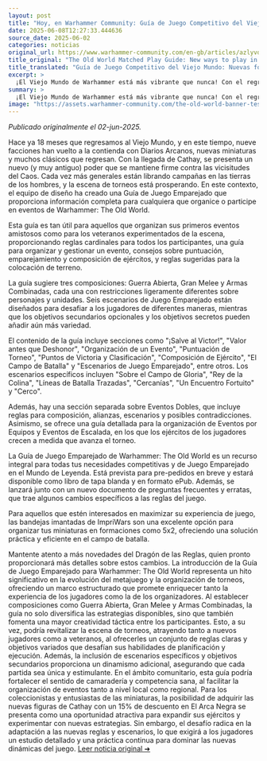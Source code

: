 ```yaml
---
layout: post
title: "Hoy, en Warhammer Community: Guía de Juego Competitivo del Viejo Mundo: Nuevas formas de jugar en el Mundo de Leyenda - Comunidad Warhammer"
date: 2025-06-08T12:27:33.444636
source_date: 2025-06-02
categories: noticias
original_url: https://www.warhammer-community.com/en-gb/articles/azlyvdkm/the-old-world-matched-play-guide-new-ways-to-play-in-the-world-of-legend/
title_original: "The Old World Matched Play Guide: New ways to play in the World of Legend - Warhammer Community"
title_translated: "Guía de Juego Competitivo del Viejo Mundo: Nuevas formas de jugar en el Mundo de Leyenda - Comunidad Warhammer"
excerpt: >
  ¡El Viejo Mundo de Warhammer está más vibrante que nunca! Con el regreso de nueve facciones y la llegada de Cathay, los jugadores tienen nuevas y emocionantes formas de sumergirse en este universo legendario. La nueva Guía de Juego Competitivo ofrece todo lo necesario para organizar y participar en eventos, desde reglas cardinales hasta consejos sobre composición de ejércitos y escenarios desafiantes. Ya seas un organizador novato o un veterano experimentado, este manual es tu aliado perfecto para dominar el campo de batalla. Prepárate para explorar nuevas estrategias y enfrentar desafíos únicos en el mundo de Warhammer.
summary: >
  ¡El Viejo Mundo de Warhammer está más vibrante que nunca! Con el regreso de nueve facciones y la llegada de Cathay, los jugadores tienen nuevas y emocionantes formas de sumergirse en este universo legendario. La nueva Guía de Juego Competitivo ofrece todo lo necesario para organizar y participar en eventos, desde reglas cardinales hasta consejos sobre composición de ejércitos y escenarios desafiantes. Ya seas un organizador novato o un veterano experimentado, este manual es tu aliado perfecto para dominar el campo de batalla. Prepárate para explorar nuevas estrategias y enfrentar desafíos únicos en el mundo de Warhammer.
image: "https://assets.warhammer-community.com/the-old-world-banner-test.jpg"
---
```


*Publicado originalmente el 02-jun-2025.*

Hace ya 18 meses que regresamos al Viejo Mundo, y en este tiempo, nueve facciones han vuelto a la contienda con Diarios Arcanos, nuevas miniaturas y muchos clásicos que regresan. Con la llegada de Cathay, se presenta un nuevo (y muy antiguo) poder que se mantiene firme contra las vicisitudes del Caos. Cada vez más generales están librando campañas en las tierras de los hombres, y la escena de torneos está prosperando. En este contexto, el equipo de diseño ha creado una Guía de Juego Emparejado que proporciona información completa para cualquiera que organice o participe en eventos de Warhammer: The Old World.

Esta guía es tan útil para aquellos que organizan sus primeros eventos amistosos como para los veteranos experimentados de la escena, proporcionando reglas cardinales para todos los participantes, una guía para organizar y gestionar un evento, consejos sobre puntuación, emparejamiento y composición de ejércitos, y reglas sugeridas para la colocación de terreno.

La guía sugiere tres composiciones: Guerra Abierta, Gran Melee y Armas Combinadas, cada una con restricciones ligeramente diferentes sobre personajes y unidades. Seis escenarios de Juego Emparejado están diseñados para desafiar a los jugadores de diferentes maneras, mientras que los objetivos secundarios opcionales y los objetivos secretos pueden añadir aún más variedad.

El contenido de la guía incluye secciones como "¡Salve al Victor!", "Valor antes que Deshonor", "Organización de un Evento", "Puntuación de Torneo", "Puntos de Victoria y Clasificación", "Composición de Ejército", "El Campo de Batalla" y "Escenarios de Juego Emparejado", entre otros. Los escenarios específicos incluyen "Sobre el Campo de Gloria", "Rey de la Colina", "Líneas de Batalla Trazadas", "Cercanías", "Un Encuentro Fortuito" y "Cerco".

Además, hay una sección separada sobre Eventos Dobles, que incluye reglas para composición, alianzas, escenarios y posibles contradicciones. Asimismo, se ofrece una guía detallada para la organización de Eventos por Equipos y Eventos de Escalada, en los que los ejércitos de los jugadores crecen a medida que avanza el torneo.

La Guía de Juego Emparejado de Warhammer: The Old World es un recurso integral para todas tus necesidades competitivas y de Juego Emparejado en el Mundo de Leyenda. Está prevista para pre-pedidos en breve y estará disponible como libro de tapa blanda y en formato ePub. Además, se lanzará junto con un nuevo documento de preguntas frecuentes y erratas, que trae algunos cambios específicos a las reglas del juego.

Para aquellos que estén interesados en maximizar su experiencia de juego, las bandejas imantadas de ImpriWars son una excelente opción para organizar tus miniaturas en formaciones como 5x2, ofreciendo una solución práctica y eficiente en el campo de batalla. 

Mantente atento a más novedades del Dragón de las Reglas, quien pronto proporcionará más detalles sobre estos cambios.
La introducción de la Guía de Juego Emparejado para Warhammer: The Old World representa un hito significativo en la evolución del metajuego y la organización de torneos, ofreciendo un marco estructurado que promete enriquecer tanto la experiencia de los jugadores como la de los organizadores. Al establecer composiciones como Guerra Abierta, Gran Melee y Armas Combinadas, la guía no solo diversifica las estrategias disponibles, sino que también fomenta una mayor creatividad táctica entre los participantes. Esto, a su vez, podría revitalizar la escena de torneos, atrayendo tanto a nuevos jugadores como a veteranos, al ofrecerles un conjunto de reglas claras y objetivos variados que desafían sus habilidades de planificación y ejecución. Además, la inclusión de escenarios específicos y objetivos secundarios proporciona un dinamismo adicional, asegurando que cada partida sea única y estimulante. En el ámbito comunitario, esta guía podría fortalecer el sentido de camaradería y competencia sana, al facilitar la organización de eventos tanto a nivel local como regional. Para los coleccionistas y entusiastas de las miniaturas, la posibilidad de adquirir las nuevas figuras de Cathay con un 15% de descuento en El Arca Negra se presenta como una oportunidad atractiva para expandir sus ejércitos y experimentar con nuevas estrategias. Sin embargo, el desafío radica en la adaptación a las nuevas reglas y escenarios, lo que exigirá a los jugadores un estudio detallado y una práctica continua para dominar las nuevas dinámicas del juego.
[Leer noticia original ➜](https://www.warhammer-community.com/en-gb/articles/azlyvdkm/the-old-world-matched-play-guide-new-ways-to-play-in-the-world-of-legend/)
